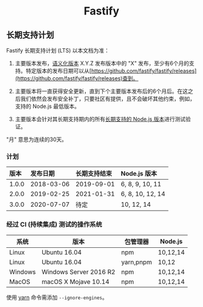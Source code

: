 <h1 align="center">Fastify</h1>

<a name="lts"></a>

## 长期支持计划

Fastify 长期支持计划 (LTS) 以本文档为准：

1. 主要版本发布，[语义化版本][semver] X.Y.Z 发布版本中的 "X" 发布，至少有6个月的支持。特定版本的发布日期可以从[https://github.com/fastify/fastify/releases](https://github.com/fastify/fastify/releases)查到。

1. 主要版本将一直获得安全更新，直到下个主要版本发布后的6个月后。在这之后我们依然会发布安全补丁，只要社区有提供，且不会破坏其他约束，例如，支持的 Node.js 最低版本。

1. 主要版本会针对其长期支持期内的所有[长期支持的 Node.js 版本](https://github.com/nodejs/Release)进行测试验证。

"月" 意思为连续的30天。

[semver]: https://semver.org/

<a name="lts-schedule"></a>

### 计划

| 版本    | 发布日期   | 长期支持结束 |  Node.js 版本   |
| :------ | :----------- | :-------------- | :------------------- |
| 1.0.0   | 2018-03-06   | 2019-09-01      | 6, 8, 9, 10, 11      |
| 2.0.0   | 2019-02-25   | 2021-01-31      | 6, 8, 10, 12, 14     |
| 3.0.0   | 2020-07-07   | 待定            | 10, 12, 14           |

<a name="supported-os"></a>

### 经过 CI (持续集成) 测试的操作系统

| 系统    | 版本                   | 包管理器                  | Node.js   |
|---------|------------------------|---------------------------|-----------|
| Linux   | Ubuntu 16.04           | npm                       | 10,12,14  |
| Linux   | Ubuntu 16.04           | yarn,pnpm                 | 10,12     |
| Windows | Windows Server 2016 R2 | npm                       | 10,12,14  |
| MacOS   | macOS X Mojave 10.14   | npm                       | 10,12,14  |

使用 [yarn](https://yarnpkg.com/) 命令需添加 `--ignore-engines`。